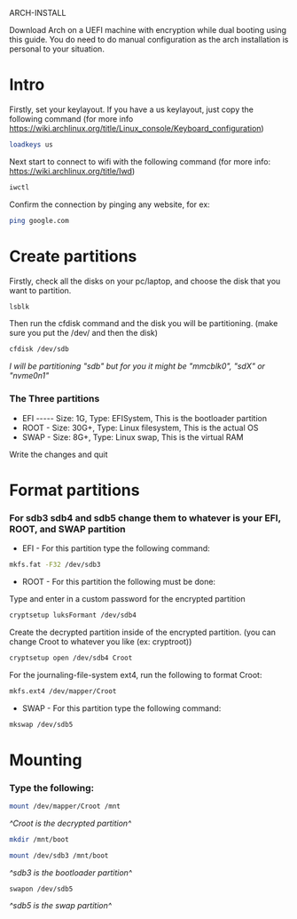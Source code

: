   ARCH-INSTALL

Download Arch on a UEFI machine with encryption while dual booting using this guide.
You do need to do manual configuration as the arch installation is personal to your situation.


# Intro
Firstly, set your keylayout. If you have a us keylayout, just copy the following command (for more info https://wiki.archlinux.org/title/Linux_console/Keyboard_configuration)
```bash
loadkeys us
```
Next start to connect to wifi with the following command (for more info: https://wiki.archlinux.org/title/Iwd)
```bash
iwctl
```
Confirm the connection by pinging any website, for ex: 
```bash
ping google.com
```

# Create partitions 
Firstly, check all the disks on your pc/laptop, and choose the disk that you want to partition.
```bash
lsblk
```
Then run the cfdisk command and the disk you will be partitioning.
(make sure you put the /dev/ and then the disk)
```bash
cfdisk /dev/sdb
```
*I will be partitioning "sdb" but for you it might be "mmcblk0", "sdX" or "nvme0n1"*
### The Three partitions
- EFI ----- Size: 1G, Type: EFISystem, This is the bootloader partition
- ROOT - Size: 30G+, Type: Linux filesystem, This is the actual OS
- SWAP - Size: 8G+, Type: Linux swap, This is the virtual RAM

Write the changes and quit

# Format partitions
### For sdb3 sdb4 and sdb5 change them to whatever is your EFI, ROOT, and SWAP partition
- EFI - For this partition type the following command:
```bash
mkfs.fat -F32 /dev/sdb3
```
- ROOT - For this partition the following must be done:
  
Type and enter in a custom password for the encrypted partition
```bash
cryptsetup luksFormant /dev/sdb4
```
Create the decrypted partition inside of the encrypted partition.
(you can change Croot to whatever you like (ex: cryptroot))
```bash
cryptsetup open /dev/sdb4 Croot
```
For the journaling-file-system ext4, run the following to format Croot:
```bash
mkfs.ext4 /dev/mapper/Croot
```
- SWAP - For this partition type the following command:
```bash
mkswap /dev/sdb5    
```
# Mounting
### Type the following:
```bash
mount /dev/mapper/Croot /mnt
```
*^Croot is the decrypted partition^*
```bash
mkdir /mnt/boot
```
```bash
mount /dev/sdb3 /mnt/boot
```
*^sdb3 is the bootloader partition^*
```bash
swapon /dev/sdb5
```
*^sdb5 is the swap partition^*







